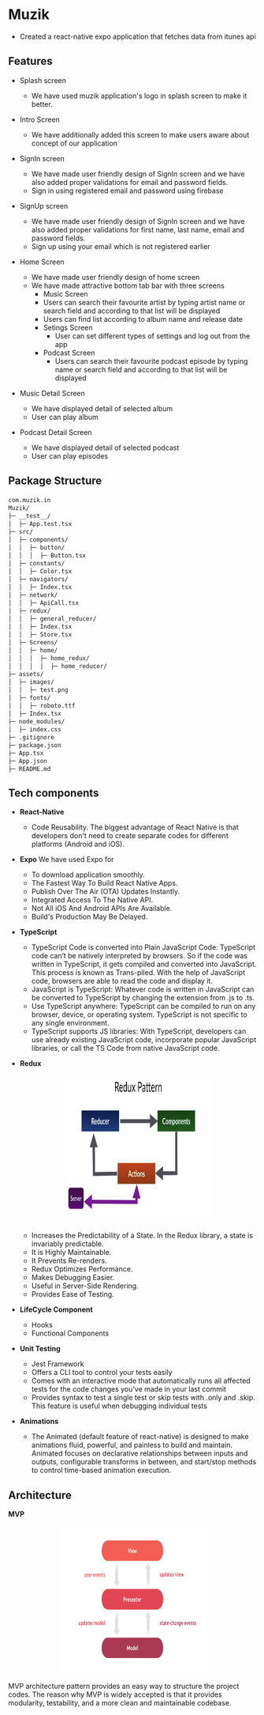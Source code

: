 # Muzik

- Created a react-native expo application that fetches data from itunes api

## Features

- Splash screen
  - We have used muzik application's logo in splash screen to make it better.
- Intro Screen
  - We have additionally added this screen to make users aware about concept of our application
- SignIn screen
  - We have made user friendly design of SignIn screen and we have also added proper validations for email and password fields.
  - Sign in using registered email and password using firebase
- SignUp screen
  - We have made user friendly design of SignIn screen and we have also added proper validations for first name, last name, email and password fields.
  - Sign up using your email which is not registered earlier
- Home Screen

  - We have made user friendly design of home screen
  - We have made attractive bottom tab bar with three screens
    - Music Screen
    - Users can search their favourite artist by typing artist name or search field and according to that list will be displayed
    - Users can find list according to album name and release date
    - Setings Screen
      - User can set different types of settings and log out from the app
    - Podcast Screen
      - Users can search their favourite podcast episode by typing name or search field and according to that list will be displayed

- Music Detail Screen
  - We have displayed detail of selected album
  - User can play album
- Podcast Detail Screen
  - We have displayed detail of selected podcast
  - User can play episodes

## Package Structure

```
com.muzik.in
Muzik/
├─ __test__/
│  ├─ App.test.tsx
├─ src/
│  ├─ components/
│  │  ├─ button/
│  │  │  ├─ Button.tsx
│  ├─ constants/
│  │  ├─ Color.tsx
│  ├─ navigators/
│  │  ├─ Index.tsx
│  ├─ network/
│  │  ├─ ApiCall.tsx
│  ├─ redux/
│  │  ├─ general_reducer/
│  │  ├─ Index.tsx
│  │  ├─ Store.tsx
│  ├─ Screens/
│  │  ├─ home/
│  │  │  ├─ home_redux/
│  │  │  │  ├─ home_reducer/
├─ assets/
│  ├─ images/
│  │  ├─ test.png
│  ├─ fonts/
│  │  ├─ roboto.ttf
│  ├─ Index.tsx
├─ node_modules/
│  ├─ index.css
├─ .gitignore
├─ package.json
├─ App.tsx
├─ App.json
├─ README.md
```

## Tech components

- **React-Native**
  - Code Reusability. The biggest advantage of React Native is that developers don't need to create separate codes for different platforms (Android and iOS).
- **Expo**
  We have used Expo for
  - To download application smoothly.
  - The Fastest Way To Build React Native Apps.
  - Publish Over The Air (OTA) Updates Instantly.
  - Integrated Access To The Native API.
  - Not All iOS And Android APIs Are Available.
  - Build's Production May Be Delayed.
- **TypeScript**
  - TypeScript Code is converted into Plain JavaScript Code: TypeScript code can’t be natively interpreted by browsers. So if the code was written in TypeScript, it gets compiled and converted into JavaScript. This process is known as Trans-piled. With the help of JavaScript code, browsers are able to read the code and display it.
  - JavaScript is TypeScript: Whatever code is written in JavaScript can be converted to TypeScript by changing the extension from .js to .ts.
  - Use TypeScript anywhere: TypeScript can be compiled to run on any browser, device, or operating system. TypeScript is not specific to any single environment.
  - TypeScript supports JS libraries: With TypeScript, developers can use already existing JavaScript code, incorporate popular JavaScript libraries, or call the TS Code from native JavaScript code.
- **Redux**
     <p align="center">
    <img width="300" height="300" src="redux_rn.png">
  </p>

  - Increases the Predictability of a State. In the Redux library, a state is invariably predictable.
  - It is Highly Maintainable.
  - It Prevents Re-renders.
  - Redux Optimizes Performance.
  - Makes Debugging Easier.
  - Useful in Server-Side Rendering.
  - Provides Ease of Testing.

- **LifeCycle Component**
  - Hooks
  - Functional Components
- **Unit Testing**
  - Jest Framework
  - Offers a CLI tool to control your tests easily
  - Comes with an interactive mode that automatically runs all affected tests for the code changes you’ve made in your last commit
  - Provides syntax to test a single test or skip tests with .only and .skip. This feature is useful when debugging individual
    tests
- **Animations**
  - The Animated (default feature of react-native) is designed to make animations fluid, powerful, and painless to build and maintain. Animated focuses on declarative relationships between inputs and outputs, configurable transforms in between, and start/stop methods to control time-based animation execution.

## Architecture

**MVP**

<p align="center">
  <img width="300" height="300" src="mvp_rn.png">
</p>
 
MVP architecture pattern provides an easy way to structure the project codes. The reason why MVP is widely accepted is that it provides modularity, testability, and a more clean and maintainable codebase.
